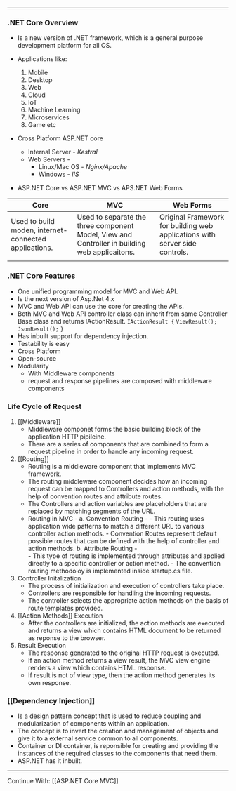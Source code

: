 
---
### .NET Core Overview
- Is a new version of .NET framework, which is a general purpose development platform for all OS.
- Applications like:
	1. Mobile
	2. Desktop
	3. Web
	4. Cloud
	5. IoT
	6. Machine Learning
	7. Microservices
	8. Game etc
- Cross Platform ASP.NET core
	- Internal Server - *Kestral*
	- Web Servers -
		- Linux/Mac OS - *Nginx/Apache*
		- Windows - *IIS*
			

- ASP.NET Core vs ASP.NET MVC vs APS.NET Web Forms

| Core                                                  | MVC                                                                                           | Web Forms                                                                   |
| ----------------------------------------------------- | --------------------------------------------------------------------------------------------- | --------------------------------------------------------------------------- |
| Used to build moden, internet-connected applications. | Used to separate the three component Model, View and Controller in building web applicaitons. | Original Framework for building web applications with server side controls. |
|                                                       |                                                                                               |                                                                             |


### .NET Core Features
- One unified programming model for MVC and Web API.
- Is the next version of Asp.Net 4.x
- MVC and Web API can use the core for creating the APIs.
- Both MVC and Web API controller class can inherit from same Controller Base class and returns IActionResult.
`IActionResult {`
	`ViewResult();`
	`JsonResult();`
`}`
- Has inbuilt support for dependency injection.
- Testability is easy
- Cross Platform
- Open-source
- Modularity
	- With Middleware components
	- request and response pipelines are composed with middleware components

### Life Cycle of Request
1. [[Middleware]]
	- Middleware componet forms the basic building block of the application HTTP pipileine.
	- There are a series of components that are combined to form a request pipeline in order to handle any incoming request.
2. [[Routing]]
	- Routing is a middleware component that implements MVC framework.
	- The routing middleware component decides how an incoming request can be mapped to Controllers and action methods, with the help of convention routes and attribute routes.
	- The Controllers and action variables are placeholders that are replaced by matching segments of the URL.
	- Routing in MVC -
		a. Convention Routing -
			- This routing uses application wide patterns to match a different URL to various controller action methods.
			- Convention Routes represent default possible routes that can be defined with the help of controller and action methods.
		b. Attribute Routing -  
			- This type of routing is implemented through attributes and applied directly to a specific controller or action method.
			- The convention routing methodoloy is implemented inside startup.cs file.
3. Controller Initalization
	- The process of initialization and execution of controllers take place.
	- Controllers are responsible for handling the incoming requests.
	- The controller selects the appropriate action methods on the basis of route templates provided.
4. [[Action Methods]] Execution
	- After the controllers are initialized, the action methods are executed and returns a view which contains HTML document to be returned as reponse to the browser.
5. Result Execution
	- The response generated to the original HTTP request is executed.
	- If an action method returns a view result, the MVC view engine renders a view which contains HTML response.
	- If result is not of view type, then the action method generates its own response.
### [[Dependency Injection]]
- Is a design pattern concept that is used to reduce coupling and modularization of components within an application.
- The concept is to invert the creation and management of objects and give it to a external service common to all components.
- Container or DI container, is reponsible for creating and providing the instances of the required classes to the components that need them.
- ASP.NET has it inbuilt.
---
Continue With: [[ASP.NET Core MVC]]